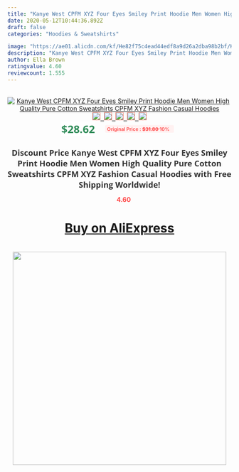 ```yaml
---
title: "Kanye West CPFM XYZ Four Eyes Smiley Print Hoodie Men Women High Quality Pure Cotton Sweatshirts CPFM XYZ Fashion Casual Hoodies"
date: 2020-05-12T10:44:36.892Z
draft: false
categories: "Hoodies & Sweatshirts"

image: "https://ae01.alicdn.com/kf/He82f75c4ead44edf8a9d26a2dba98b2bf/Kanye-West-CPFM-XYZ-Four-Eyes-Smiley-Print-Hoodie-Men-Women-High-Quality-Pure-Cotton-Sweatshirts.jpg"
description: "Kanye West CPFM XYZ Four Eyes Smiley Print Hoodie Men Women High Quality Pure Cotton Sweatshirts CPFM XYZ Fashion Casual Hoodies"
author: Ella Brown
ratingvalue: 4.60
reviewcount: 1.555
---
```

<br>
<div style="text-align: center;">
<a href="https://s.click.aliexpress.com/e/_Ao003x" target="_blank" rel="nofollow noopener noreferrer"><img alt="Kanye West CPFM XYZ Four Eyes Smiley Print Hoodie Men Women High Quality Pure Cotton Sweatshirts CPFM XYZ Fashion Casual Hoodies" class="magnifier-image" src="https://ae01.alicdn.com/kf/He82f75c4ead44edf8a9d26a2dba98b2bf/Kanye-West-CPFM-XYZ-Four-Eyes-Smiley-Print-Hoodie-Men-Women-High-Quality-Pure-Cotton-Sweatshirts.jpg_640x640.jpg">
<br>
<img style="border:1px solid salmon" src="https://ae01.alicdn.com/kf/He82f75c4ead44edf8a9d26a2dba98b2bf/Kanye-West-CPFM-XYZ-Four-Eyes-Smiley-Print-Hoodie-Men-Women-High-Quality-Pure-Cotton-Sweatshirts.jpg_120x120.jpg">&nbsp;&nbsp;<img style="border:1px solid salmon" src="https://ae01.alicdn.com/kf/H4c2f4aa277a3439ea999e14b3be56002d/Kanye-West-CPFM-XYZ-Four-Eyes-Smiley-Print-Hoodie-Men-Women-High-Quality-Pure-Cotton-Sweatshirts.jpg_120x120.jpg">&nbsp;&nbsp;<img style="border:1px solid salmon" src="_120x120.jpg">&nbsp;&nbsp;<img style="border:1px solid salmon" src="_120x120.jpg">&nbsp;&nbsp;<img style="border:1px solid salmon" src="_120x120.jpg"></a></div><br0>
<div style="text-align: center;"><span style="background-color: white; border: 0px; box-sizing: border-box; color: seagreen; display: inline-block; font-family: &quot;open sans&quot; , &quot;arial&quot; , &quot;helvetica&quot; , sans-serif , &quot;heiti&quot;; font-size: 24px; font-stretch: inherit; font-weight: 700; line-height: inherit; margin: 0px 10px 0px 0px; padding: 0px; vertical-align: middle;">$28.62 </span>
<span style="background: rgb(255 , 241 , 241); border-radius: 3px; border: 0px; box-sizing: border-box; color: #ff4747; display: inline-block; font-family: inherit; font-size: 12px; font-stretch: inherit; font-style: inherit; font-variant: inherit; font-weight: 600; line-height: inherit; margin: 0px; padding: 2px 5px; transform: scale(0.9); vertical-align: middle;">Original Price : <b style="text-decoration: line-through;">$31.80 </b> 10%&nbsp;&nbsp;</span></div>
<h1 style="color: #333333; display: inline-block; font-family: &quot;open sans&quot; , &quot;arial&quot; , &quot;helvetica&quot; , sans-serif , &quot;heiti&quot;; font-size: 18px; font-stretch: inherit; font-weight: 700; text-align: center;">Discount Price Kanye West CPFM XYZ Four Eyes Smiley Print Hoodie Men Women High Quality Pure Cotton Sweatshirts CPFM XYZ Fashion Casual Hoodies with Free Shipping Worldwide!</h1>
<div style="color: #ff4747; text-align: center;">
<img src="https://4.bp.blogspot.com/-M0ZcTcb-5uY/XleCXlxnR4I/AAAAAAAAAEc/OrjgMkXV1oMQFaCRZj5HQwOCBcu3w1FegCPcBGAYYCw/s1600/star.png" style="height: 15px;">&nbsp;<b>4.60</b></div>
<div class="button_cont" align="center"><a class="buynow_a" href="https://s.click.aliexpress.com/e/_Ao003x" target="_blank" rel="nofollow noopener noreferrer"><H1>Buy on AliExpress</H1></a></div><br>
<div class="separator" style="clear: both; text-align: center;">
<img src="https://lh3.googleusercontent.com/-pTy5HemUv9M/XlePHvY0dAI/AAAAAAAAAE4/0nX5iRUoIWY8eMW9Dpxeirr157OZliDIgCLcBGAsYHQ/s1600/badge.gif" width="480">
</div>
